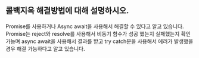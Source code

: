 ## 콜백지옥 해결방법에 대해 설명하시오.

Promise를 사용하거나 Async await을 사용해서 해결할 수 있다고 알고 있습니다. Promise는 reject와 resolve를 사용해서 비동기 함수가 성공 했는지 실패했는지 확인가능며 async await을 사용해서 결과를 받고 try catch문을 사용해서 에러가 발생했을 경우 해결 가능하다고 알고 있습니다.